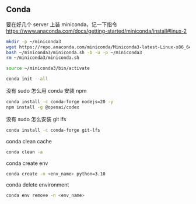 

## Conda

要在好几个 server 上装 miniconda，记一下指令
https://www.anaconda.com/docs/getting-started/miniconda/install#linux-2 
```bash
mkdir -p ~/miniconda3
wget https://repo.anaconda.com/miniconda/Miniconda3-latest-Linux-x86_64.sh -O ~/miniconda3/miniconda.sh
bash ~/miniconda3/miniconda.sh -b -u -p ~/miniconda3
rm ~/miniconda3/miniconda.sh

source ~/miniconda3/bin/activate

conda init --all
```

没有 sudo 怎么用 conda 安装 npm

```bash
conda install -c conda-forge nodejs=20 -y
npm install -g @openai/codex
```

没有 sudo 怎么安装 git lfs
```bash
conda install -c conda-forge git-lfs
```

conda clean cache
``` bash
conda clean -a
```

conda create env

```bash
conda create -n <env_name> python=3.10
```

conda delete environment
``` bash
conda env remove -n <env_name>
```

